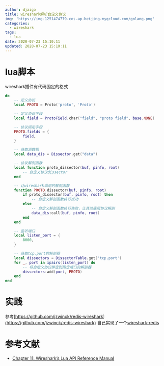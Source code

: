 ```yaml
---
author: djaigo
title: wireshark解析自定义协议
img: 'https://img-1251474779.cos.ap-beijing.myqcloud.com/golang.png'
categories:
  - wireshark
tags:
  - lua
date: 2020-07-23 15:10:11
updated: 2020-07-23 15:10:11
---
```


# lua脚本
wireshark插件有代码固定的格式
```lua
do
    -- 定义协议
    local PROTO = Proto('proto', 'Proto')

    -- 定义协议字段
    local field = ProtoField.char("field", "proto field", base.NONE)

    -- 协议绑定字段
    PROTO.fields = {
        field,
    }

    -- 获取源数据
    local data_dis = Dissector.get("data")

    -- 协议解剖函数
    local function proto_dissector(buf, pinfo, root)
        -- 自定义协议dissector
    end

    -- 让wireshark调用的解剖函数
    function PROTO.dissector(buf, pinfo, root)
        if proto_dissector(buf, pinfo, root) then
            -- 自定义解剖函数执行成功
        else
            -- 自定义解剖函数执行失败，让其他底层协议解剖
            data_dis:call(buf, pinfo, root)
        end
    end

    -- 监听端口
    local listen_port = {
        8000,
    }

    -- 获取tcp.port的解剖器
    local dissectors = DissectorTable.get('tcp.port')
    for _, port in ipairs(listen_port) do
        -- 将自定义协议绑定到指定端口的解剖器
        dissectors:add(port, PROTO)
    end
end
```

# 实践
参考[https://github.com/jzwinck/redis-wireshark](https://github.com/jzwinck/redis-wireshark)
自己实现了一个[wireshark-redis](https://github.com/djaigoo/wireshark-redis)

# 参考文献
* [Chapter 11. Wireshark’s Lua API Reference Manual](https://www.wireshark.org/docs/wsdg_html_chunked/wsluarm_modules.html)
